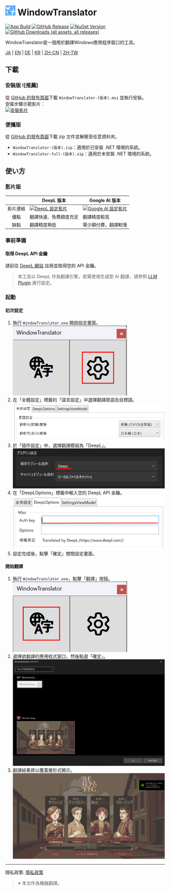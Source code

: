 # <img src="images/wt.png" width="32" > WindowTranslator

[![App Build](https://github.com/Freeesia/WindowTranslator/actions/workflows/dotnet-desktop.yml/badge.svg)](https://github.com/Freeesia/WindowTranslator/actions/workflows/dotnet-desktop.yml)
[![GitHub Release](https://img.shields.io/github/v/release/Freeesia/WindowTranslator)](https://github.com/Freeesia/WindowTranslator/releases/latest)
[![NuGet Version](https://img.shields.io/nuget/v/WindowTranslator.Abstractions)](https://www.nuget.org/packages/WindowTranslator.Abstractions)
[![GitHub Downloads (all assets, all releases)](https://img.shields.io/github/downloads/Freeesia/WindowTranslator/total)](https://github.com/Freeesia/WindowTranslator/releases/latest)

WindowTranslator是一個用於翻譯Windows應用程序窗口的工具。

[JA](README.md) | [EN](./README.en.md) | [DE](./README.de.md) | [KR](./README.kr.md) | [ZH-CN](./README.zh-cn.md) | [ZH-TW](./README.zh-tw.md)

## 下載

### 安裝版 ![推薦]
從 [GitHub 的發布頁面](https://github.com/Freeesia/WindowTranslator/releases/latest)下載 `WindowTranslator-(版本).msi` 並執行安裝。  
安裝步驟示範影片：  
[![安裝影片](https://github.com/user-attachments/assets/影片連結)](https://youtu.be/影片ID)

### 便攜版
從 [GitHub 的發布頁面](https://github.com/Freeesia/WindowTranslator/releases/latest)下載 zip 文件並解壓至任意資料夾。  
* `WindowTranslator-(版本).zip`：適用於已安裝 .NET 環境的系統。  
* `WindowTranslator-full-(版本).zip`：適用於未安裝 .NET 環境的系統。

## 使い方

### 影片版
|            | DeepL 版本             | Google AI 版本            |
| :--------: | ---------------------- | ------------------------- |
| 影片連結   | [![DeepL 設定影片](https://github.com/user-attachments/assets/影片連結1)](https://youtu.be/影片ID1) | [![Google AI 設定影片](https://github.com/user-attachments/assets/影片連結2)](https://youtu.be/影片ID2) |
| 優點       | 翻譯快速、免費額度充足   | 翻譯精度較高               |
| 缺點       | 翻譯精度稍低           | 需少額付費，翻譯較慢       |

### 事前準備

#### 取得 DeepL API 金鑰
請前往 [DeepL 網站](https://www.deepl.com/ja/pro-api) 註冊並取得您的 API 金鑰。

> 本工具以 DeepL 作為翻譯引擎，若需使用生成型 AI 翻譯，請參照 [LLM Plugin](https://github.com/Freeesia/WindowTranslator/wiki/LLMPlugin) 進行設定。

### 起動

#### 初次設定

1. 執行 `WindowTranslator.exe` 開啟設定畫面。  
   ![設定](images/settings.png)
2. 在「全體設定」標籤的「語言設定」中選擇翻譯原語及目標語。  
   ![語言設定](images/language.png)
3. 於「插件設定」中，選擇翻譯模組為「DeepL」。  
   ![插件設定](images/translate_module.png)
4. 在「DeepLOptions」標籤中輸入您的 DeepL API 金鑰。  
   ![DeepL 設定](images/deepl.png)
5. 設定完成後，點擊「確定」關閉設定畫面。

#### 開始翻譯

1. 執行 `WindowTranslator.exe`，點擊「翻譯」按鈕。  
   ![翻譯按鈕](images/translate.png)
2. 選擇欲翻譯的應用程式窗口，然後點選「確定」。  
   ![窗口選擇](images/select.png)
3. 翻譯結果將以覆蓋層形式顯示。  
   ![翻譯結果](images/result.png)

---
隱私政策: [隱私政策](PrivacyPolicy.md)

> ※ 本文件為機器翻譯。